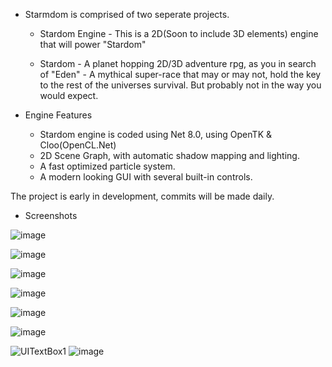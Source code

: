 - Starmdom is comprised of two seperate projects.

  - Stardom Engine - This is a 2D(Soon to include 3D elements) engine that will power "Stardom"

  - Stardom - A planet hopping 2D/3D adventure rpg, as you in search of "Eden" - A mythical super-race that may or may not, hold the key to the rest of the universes survival. But probably not in the way you would expect.

- Engine Features

  - Stardom engine is coded using Net 8.0, using OpenTK & Cloo(OpenCL.Net)
  - 2D Scene Graph, with automatic shadow mapping and lighting.
  - A fast optimized particle system.
  - A modern looking GUI with several built-in controls.
 
The project is early in development, commits will be made daily.

  - Screenshots

![image](https://github.com/starsigndev/Stardom/assets/129375387/13a77441-8643-4696-9103-d76af9caa5aa)

![image](https://github.com/starsigndev/Stardom/assets/129375387/39215da8-6dc9-4b08-aaab-1f0c2d1c9925)


![image](https://github.com/starsigndev/Stardom/assets/129375387/73269db9-c665-4ea9-9908-65c143189ac4)

 ![image](https://github.com/starsigndev/Stardom/assets/129375387/2c49c464-4b72-4003-acb2-84332de80067)

  ![image](https://github.com/starsigndev/Stardom/assets/129375387/67cc23a9-9b1b-42ea-a343-e6f0119c432e)

![image](https://github.com/starsigndev/Stardom/assets/129375387/99bcd4ba-72fe-48fb-81cf-e376e4f2cf05)

![UITextBox1](https://github.com/starsigndev/Stardom/assets/129375387/26f079ff-4f8c-4e07-9559-3daaad7b0afa)
![image](https://github.com/starsigndev/Stardom/assets/129375387/26edbde1-96be-46d7-a392-179e3a554b42)
